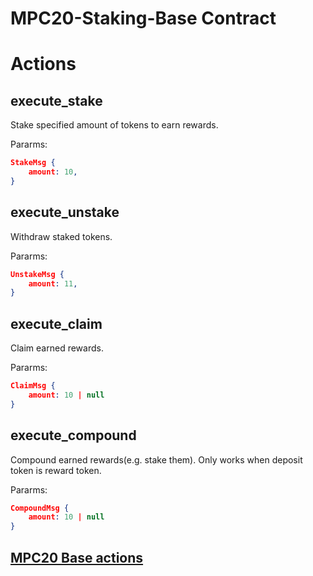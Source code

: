 # MPC20-Staking-Base Contract

# Actions

## execute_stake
Stake specified amount of tokens to earn rewards.

Pararms: 
```json
StakeMsg {
    amount: 10,
}
```

## execute_unstake
Withdraw staked tokens.

Pararms: 
```json
UnstakeMsg {
    amount: 11,
}
```

## execute_claim
Claim earned rewards.

Pararms: 
```json
ClaimMsg {
    amount: 10 | null
}
```

## execute_compound
Compound earned rewards(e.g. stake them).
Only works when deposit token is reward token.

Pararms: 
```json
CompoundMsg {
    amount: 10 | null
}
```

## [MPC20 Base actions](https://github.com/partisiablockchainapplications/CoreContracts/blob/master/packages/mpc20-base/README.md)